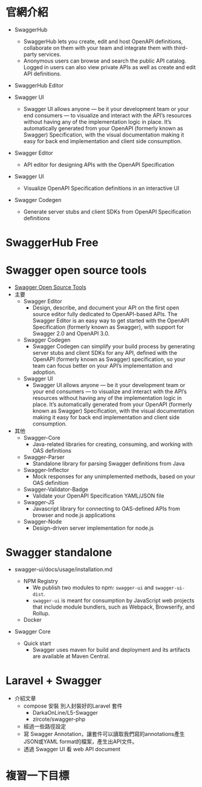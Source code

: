 # 官網介紹

- SwaggerHub
    - SwaggerHub lets you create, edit and host OpenAPI definitions, collaborate on them with your team and integrate them with third-party services.
    - Anonymous users can browse and search the public API catalog. Logged in users can also view private APIs as well as create and edit API definitions.
- SwaggerHub Editor
- Swagger UI
    - Swagger UI allows anyone — be it your development team or your end consumers — to visualize and interact with the API’s resources without having any of the implementation logic in place. It’s automatically generated from your OpenAPI (formerly known as Swagger) Specification, with the visual documentation making it easy for back end implementation and client side consumption.

- Swagger Editor
    - API editor for designing APIs with the OpenAPI Specification
- Swagger UI
    - Visualize OpenAPI Specification definitions in an interactive UI
- Swagger Codegen
    - Generate server stubs and client SDKs from OpenAPI Specification definitions

# SwaggerHub Free

# Swagger open source tools

- [Swagger Open Source Tools](https://swagger.io/tools/open-source/)
- 主要
    - Swagger Editor
        - Design, describe, and document your API on the first open source editor fully dedicated to OpenAPI-based APIs. The Swagger Editor is an easy way to get started with the OpenAPI Specification (formerly known as Swagger), with support for Swagger 2.0 and OpenAPI 3.0.
    - Swagger Codegen
        - Swagger Codegen can simplify your build process by generating server stubs and client SDKs for any API, defined with the OpenAPI (formerly known as Swagger) specification, so your team can focus better on your API’s implementation and adoption.
    - Swagger UI
        - Swagger UI allows anyone — be it your development team or your end consumers — to visualize and interact with the API’s resources without having any of the implementation logic in place. It’s automatically generated from your OpenAPI (formerly known as Swagger) Specification, with the visual documentation making it easy for back end implementation and client side consumption.
- 其他
    - Swagger-Core
        - Java-related libraries for creating, consuming, and working with OAS definitions
    - Swagger-Parser
        - Standalone library for parsing Swagger definitions from Java
    - Swagger-Inflector
        - Mock responses for any unimplemented methods, based on your OAS definition
    - Swagger-Validator-Badge
        - Validate your OpenAPI Specification YAML/JSON file
    - Swagger-JS
        - Javascript library for connecting to OAS-defined APIs from browser and node.js applications
    - Swagger-Node
        - Design-driven server implementation for node.js

# Swagger standalone

- swagger-ui/docs/usage/installation.md
    - NPM Registry
        - We publish two modules to npm: `swagger-ui` and `swagger-ui-dist`.
        - `swagger-ui` is meant for consumption by JavaScript web projects that include module bundlers, such as Webpack, Browserify, and Rollup.
    - Docker

- Swagger Core
    - Quick start
        - Swagger uses maven for build and deployment and its artifacts are available at Maven Central.

# Laravel + Swagger

- 介紹文章
    - compose 安裝 別人封裝好的Laravel 套件
        - DarkaOnLine/L5-Swagger
        - zircote/swagger-php
    - 經過一些路徑設定
    - 寫 Swagger Annotation，讓套件可以讀取我們寫的annotations產生JSON或YAML format的檔案，產生出API文件。
    - 透過 Swagger UI 看 web API document

# 複習一下目標